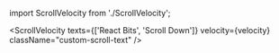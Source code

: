 import ScrollVelocity from './ScrollVelocity';
  
<ScrollVelocity
  texts={['React Bits', 'Scroll Down']} 
  velocity={velocity} 
  className="custom-scroll-text"
/>